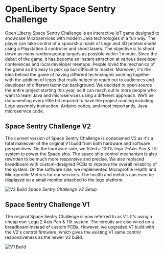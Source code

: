 # OpenLiberty Space Sentry Challenge

Open Liberty Space Sentry Challenge is an interactive IoT game designed to showcase Microservices with modern Java technologies in a fun way. The player can take control of a spaceship made of Lego and 3D printed model using a Playstation 4 controller and shoot lasers. The objective is to shoot down as many random popup targets as possible within 1 minute. Since the debut of the game, it has become an instant attraction at various developer conferences and local developer meetups. People loved the mechanics of the game as it's easy to pick up but difficult to master. Moreover, it's the idea behind the game of having different technologies working together with the addition of legos that really helped to reach out to audiences and developer of different technical background. We decided to open source the entire project starting this year, so it can reach out to more people who want to learn Java and microservices using a different approach. We'll be documenting every little bit required to have the project running including Lego assembly instruction, Arduino codes, and most importantly, Java microservice code.

## Space Sentry Challenge V2

The current version of Space Sentry Challenge is codenamed V2 as it's a total makeover of the original V1 build from both hardware and software perspectives. On the hardware side, we fitted a 100% lego 2-Axis Pan & Tilt system to power the Space ship. The space ship control mechanism is also rewritten to be much more responsive and precise. We also replaced breadboard with custom-designed PCBs to improve the overall reliability of the system. On the software side, we implemented Microprofile Health and Microprofile Metrics for our services. The health and metrics can even be displayed on a small monitor attached to the lego platform. 

![V2 Build](https://github.com/fwji/images/blob/master/v2build.png?raw=true "V2 Build")
*Space Sentry Challenge V2 Setup*

## Space Sentry Challenge V1

The original Space Sentry Challenge is now referred to as V1. It's using a cheap non-Lego 2 Axis Pan & Tilt system. The circuits are also wired on a breadboard instead of custom PCBs. However, we upgraded V1 build with the V2's control firmware, which gives the existing V1 same control responsiveness as the newer V2 build.

![V1 Build](https://github.com/fwji/images/blob/master/v1_build.png?raw=true "V1 Build")



